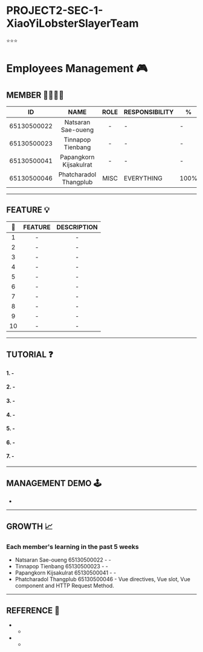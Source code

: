 # PROJECT2-SEC-1-XiaoYiLobsterSlayerTeam
⭐⭐⭐

# Employees Management 🎮

 ## MEMBER 👨‍👨‍👦‍👦
|    **ID**   |    **NAME**    |      **ROLE**      | **RESPONSIBILITY** | **%** |
|:-----------:|:--------------:|:------------------:|--------------------|-------|
| 65130500022 | Natsaran Sae-oueng | -           | -  	 | - |
| 65130500023 | Tinnapop Tienbang  | - | -  |  -     |
| 65130500041 | Papangkorn Kijsakulrat | -         | - |  -    |
| 65130500046 | Phatcharadol Thangplub  |  MISC  | EVERYTHING | 100% |
---

## FEATURE 💡
|  📍 |                        **FEATURE**                       | **DESCRIPTION** |
|:--:|:-------------------------------------------------------------:|:---------------:|
|  1 | - | - |
|  2 | - | - |
| 3  | - |  -  |
| 4  | - |  -  |
| 5  | - | - |
| 6  | - | - |
| 7  | - | - |
| 8  | -  | - |
| 9  | -  | - |
| 10 | - | - |
---

## TUTORIAL ❓ 
#### 1. -
#### 2. -
#### 3. -
#### 4. -
#### 5. -
#### 6. -
#### 7. -
--- 

## MANAGEMENT DEMO 🕹️

-

---

## GROWTH 📈
### Each member's learning in the past 5 weeks 
- Natsaran Sae-oueng 65130500022 - -
- Tinnapop Tienbang 65130500023 - -
- Papangkorn Kijsakulrat 65130500041 - -
- Phatcharadol Thangplub 65130500046 - Vue directives, Vue slot, Vue component and HTTP Request Method.

---

## REFERENCE 📑
- -
- -

